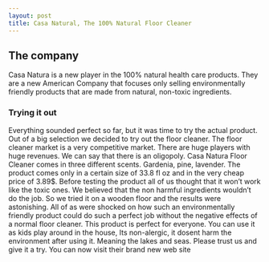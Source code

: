 ```yaml
---
layout: post
title: Casa Natural, The 100% Natural Floor Cleaner
---
```


<h2> The company </h2>
Casa Natura is a new player in the 100% natural health care products. 
They are a new American Company that focuses only selling environmentally friendly 
products that are made from natural, non-toxic ingredients.

<h3> Trying it out </h3>

Everything sounded perfect so far, but it was time to try the actual product. Out of a big selection we decided to try out the floor cleaner. The floor cleaner market is a very competitive market. There are huge players with huge revenues. We can say that there is an oligopoly.
Casa Natura Floor Cleaner comes in three different scents. Gardenia, pine, lavender. The product comes only in a certain size of 33.8 fl oz and in the very cheap price of 3.89$.
Before testing the product all of us thought that it won’t work like the toxic ones. We believed that the non harmful ingredients wouldn’t do the job. So we tried it on a wooden floor and the results were astonishing.
All of as were shocked on how such an environmentally friendly product could do such a perfect job without the negative effects of a normal floor cleaner. 
This product is perfect for everyone. You can use it as kids play around in the house, Its non-alergic, it dosent harm the environment after using it. Meaning the lakes and seas.
Please trust us and give it a try. You can now visit their brand new web site
